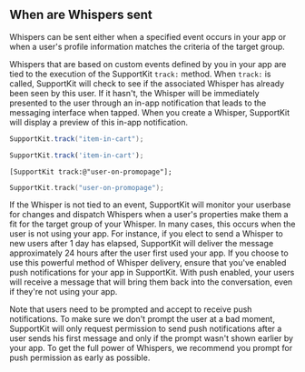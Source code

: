 ## When are Whispers sent

Whispers can be sent either when a specified event occurs in your app or when a user's profile information matches the criteria of the target group.

Whispers that are based on custom events defined by you in your app are tied to the execution of the SupportKit `track:` method. When `track:` is called, SupportKit will check to see if the associated Whisper has already been seen by this user. If it hasn't, the Whisper will be immediately presented to the user through an in-app notification that leads to the messaging interface when tapped. When you create a Whisper, SupportKit will display a preview of this in-app notification.

```java
SupportKit.track("item-in-cart");
```
```javascript
SupportKit.track('item-in-cart');
```
```objective_c
[SupportKit track:@"user-on-promopage"];
```
```swift
SupportKit.track("user-on-promopage");
```

If the Whisper is not tied to an event, SupportKit will monitor your userbase for changes and dispatch Whispers when a user's properties make them a fit for the target group of your Whisper. In many cases, this occurs when the user is not using your app. For instance, if you elect to send a Whisper to new users after 1 day has elapsed, SupportKit will deliver the message approximately 24 hours after the user first used your app. If you choose to use this powerful method of Whisper delivery, ensure that you've enabled push notifications for your app in SupportKit. With push enabled, your users will receive a message that will bring them back into the conversation, even if they're not using your app.

Note that users need to be prompted and accept to receive push notifications. To make sure we don't prompt the user at a bad moment, SupportKit will only request permission to send push notifications after a user sends his first message and only if the prompt wasn't shown earlier by your app. To get the full power of Whispers, we recommend you prompt for push permission as early as possible.